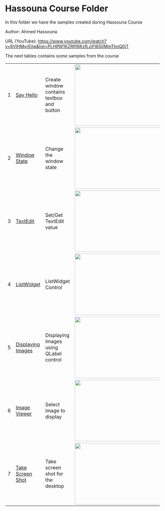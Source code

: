 Hassouna Course Folder
======================

In this folder we have the samples created during Hassouna Course

Author: Ahmed Hassouna

URL (YouTube): https://www.youtube.com/watch?v=6VIHMyrEilw&list=PLHIfW1KZRIfl6KzfLziFl650MmThnQ0jT

The next tables contains some samples from the course

<table>
	<tr>
		<td>
			1
		</td>
		<td>
			 <a href="https://github.com/ring-lang/ring/tree/master/samples/other/HassounaCourse/Lessons_132_150/132/frmHelloController.ring"> Say Hello </a>
		</td>
		<td>
			 Create window contains textbox and button
		</td>
		<td>
			<img src="https://raw.githubusercontent.com/ring-lang/ring/master/samples/other/HassounaCourse/shots/ex132.png" width="450" height="200">
		</td>
	</tr>
	<tr>
		<td>
			2
		</td>
		<td>
			 <a href="https://github.com/ring-lang/ring/tree/master/samples/other/HassounaCourse/Lessons_132_150/138/frmController.ring"> Window State </a>
		</td>
		<td>
			 Change the window state
		</td>
		<td>
			<img src="https://raw.githubusercontent.com/ring-lang/ring/master/samples/other/HassounaCourse/shots/ex138.png" width="450" height="200">
		</td>
	</tr>
	<tr>
		<td>
			3
		</td>
		<td>
			 <a href="https://github.com/ring-lang/ring/tree/master/samples/other/HassounaCourse/Lessons_132_150/147/frmController.ring"> TextEdit </a>
		</td>
		<td>
			 Set/Get TextEdit value
		</td>
		<td>
			<img src="https://raw.githubusercontent.com/ring-lang/ring/master/samples/other/HassounaCourse/shots/ex147.png" width="450" height="200">
		</td>
	</tr>
	<tr>
		<td>
			4
		</td>
		<td>
			 <a href="https://github.com/ring-lang/ring/tree/master/samples/other/HassounaCourse/Lessons_151_200/159/frmController.ring"> ListWidget </a>
		</td>
		<td>
			 ListWidget Control
		</td>
		<td>
			<img src="https://raw.githubusercontent.com/ring-lang/ring/master/samples/other/HassounaCourse/shots/ex159.png" width="450" height="200">
		</td>
	</tr>
	<tr>
		<td>
			5
		</td>
		<td>
			 <a href="https://github.com/ring-lang/ring/tree/master/samples/other/HassounaCourse/Lessons_151_200/164/frmController.ring"> Displaying Images </a>
		</td>
		<td>
			 Displaying Images using QLabel control
		</td>
		<td>
			<img src="https://raw.githubusercontent.com/ring-lang/ring/master/samples/other/HassounaCourse/shots/ex164.png" width="450" height="200">
		</td>
	</tr>
	<tr>
		<td>
			6
		</td>
		<td>
			 <a href="https://github.com/ring-lang/ring/tree/master/samples/other/HassounaCourse/Lessons_151_200/165/frmController.ring"> Image Viewer </a>
		</td>
		<td>
			 Select image to display
		</td>
		<td>
			<img src="https://raw.githubusercontent.com/ring-lang/ring/master/samples/other/HassounaCourse/shots/ex165.png" width="450" height="200">
		</td>
	</tr>
	<tr>
		<td>
			7
		</td>
		<td>
			 <a href="https://github.com/ring-lang/ring/tree/master/samples/other/HassounaCourse/Lessons_151_200/172/frmController.ring"> Take Screen Shot </a>
		</td>
		<td>
			 Take screen shot for the desktop
		</td>
		<td>
			<img src="https://raw.githubusercontent.com/ring-lang/ring/master/samples/other/HassounaCourse/shots/ex172.png" width="450" height="200">
		</td>
	</tr>
</table>